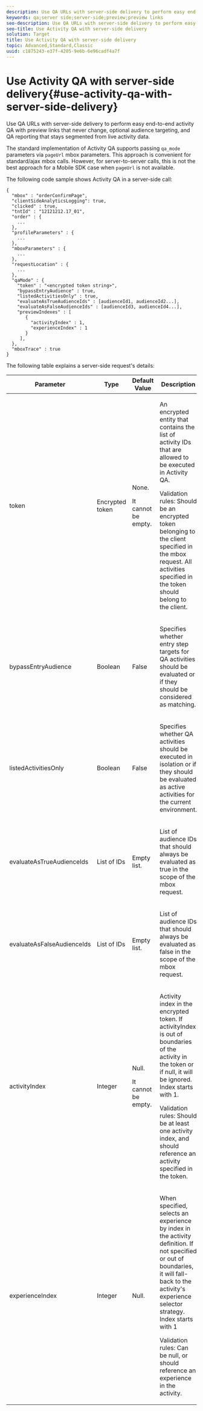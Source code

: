 ```yaml
---
description: Use QA URLs with server-side delivery to perform easy end-to-end activity QA with preview links that never change, optional audience targeting, and QA reporting that stays segmented from live activity data.
keywords: qa;server side;server-side;preview;preview links
seo-description: Use QA URLs with server-side delivery to perform easy end-to-end activity QA with preview links that never change, optional audience targeting, and QA reporting that stays segmented from live activity data.
seo-title: Use Activity QA with server-side delivery
solution: Target
title: Use Activity QA with server-side delivery
topic: Advanced,Standard,Classic
uuid: c1875243-e37f-4205-9e6b-6e96cadf4a7f
---
```


# Use Activity QA with server-side delivery{#use-activity-qa-with-server-side-delivery}

Use QA URLs with server-side delivery to perform easy end-to-end activity QA with preview links that never change, optional audience targeting, and QA reporting that stays segmented from live activity data.

The standard implementation of Activity QA supports passing `qa_mode` parameters via `pageUrl` mbox parameters. This approach is convenient for standard/ajax mbox calls. However, for server-to-server calls, this is not the best approach for a Mobile SDK case when `pageUrl` is not available.

The following code sample shows Activity QA in a server-side call:

```
{
  "mbox" : "orderConfirmPage",
  "clientSideAnalyticsLogging": true,
  "clicked" : true,
  "tntId" : "12121212.17_01",
  "order" : {
    ...
  },
  "profileParameters" : {
    ...
  },
  "mboxParameters" : {
    ...
  },
  "requestLocation" : {
    ...
  },
  "qaMode" : {
    "token" : "<encrypted token string>",
    "bypassEntryAudience" : true,
    "listedActivitiesOnly" : true,
    "evaluateAsTrueAudienceIds" : [audienceId1, audienceId2...],
    "evaluateAsFalseAudienceIds" : [audienceId3, audienceId4...],
    "previewIndexes" : [
       {
         "activityIndex" : 1,
         "experienceIndex" : 1
       }
     ],
  },
  "mboxTrace" : true
}
```

The following table explains a server-side request's details:

<table id="table_B114F67E9F154558B2ECC135D17655BF"> 
 <thead> 
  <tr> 
   <th colname="col1" class="entry"> Parameter </th> 
   <th colname="col2" class="entry"> Type </th> 
   <th colname="col3" class="entry"> Default Value </th> 
   <th colname="col4" class="entry"> Description </th> 
  </tr>
 </thead>
 <tbody> 
  <tr> 
   <td colname="col1"> <p><span class="codeph"> token</span> </p> </td> 
   <td colname="col2"> <p>Encrypted token </p> </td> 
   <td colname="col3"> <p>None. </p> <p> It cannot be empty. </p> </td> 
   <td colname="col4"> <p>An encrypted entity that contains the list of activity IDs that are allowed to be executed in Activity QA. </p> <p>Validation rules: Should be an encrypted token belonging to the client specified in the mbox request. All activities specified in the token should belong to the client. </p> </td> 
  </tr> 
  <tr> 
   <td colname="col1"> <p><span class="codeph"> bypassEntryAudience</span> </p> </td> 
   <td colname="col2"> <p>Boolean </p> </td> 
   <td colname="col3"> <p>False </p> </td> 
   <td colname="col4"> <p>Specifies whether entry step targets for QA activities should be evaluated or if they should be considered as matching. </p> </td> 
  </tr> 
  <tr> 
   <td colname="col1"> <p><span class="codeph"> listedActivitiesOnly</span> </p> </td> 
   <td colname="col2"> <p>Boolean </p> </td> 
   <td colname="col3"> <p>False </p> </td> 
   <td colname="col4"> <p>Specifies whether QA activities should be executed in isolation or if they should be evaluated as active activities for the current environment. </p> </td> 
  </tr> 
  <tr> 
   <td colname="col1"> <p><span class="codeph"> evaluateAsTrueAudienceIds</span> </p> </td> 
   <td colname="col2"> <p>List of IDs </p> </td> 
   <td colname="col3"> <p>Empty list. </p> </td> 
   <td colname="col4"> <p>List of audience IDs that should always be evaluated as true in the scope of the mbox request. </p> </td> 
  </tr> 
  <tr> 
   <td colname="col1"> <p><span class="codeph"> evaluateAsFalseAudienceIds</span> </p> </td> 
   <td colname="col2"> <p>List of IDs </p> </td> 
   <td colname="col3"> <p>Empty list. </p> </td> 
   <td colname="col4"> <p>List of audience IDs that should always be evaluated as false in the scope of the mbox request. </p> </td> 
  </tr> 
  <tr> 
   <td colname="col1"> <p><span class="codeph"> activityIndex</span> </p> </td> 
   <td colname="col2"> <p>Integer </p> </td> 
   <td colname="col3"> <p>Null. </p> <p> It cannot be empty. </p> </td> 
   <td colname="col4"> <p>Activity index in the encrypted token. If <span class="codeph"> activityIndex</span> is out of boundaries of the activity in the token or if null, it will be ignored. Index starts with 1. </p> <p>Validation rules: Should be at least one activity index, and should reference an activity specified in the token. </p> </td> 
  </tr> 
  <tr> 
   <td colname="col1"> <p>experienceIndex </p> </td> 
   <td colname="col2"> <p>Integer </p> </td> 
   <td colname="col3"> <p>Null. </p> </td> 
   <td colname="col4"> <p>When specified, selects an experience by index in the activity definition. If not specified or out of boundaries, it will fall-back to the activity's experience selector strategy. Index starts with 1 </p> <p>Validation rules: Can be null, or should reference an experience in the activity. </p> </td> 
  </tr> 
 </tbody> 
</table>

